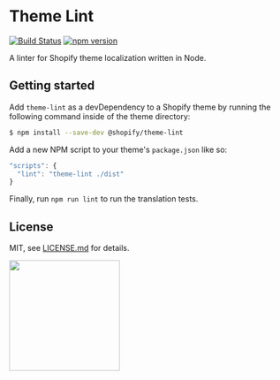 # Theme Lint

[![Build Status](https://travis-ci.com/Shopify/theme-lint.svg?branch=master)](https://travis-ci.com/Shopify/theme-lint) [![npm version](https://badge.fury.io/js/%40shopify%2Ftheme-lint.svg)](https://badge.fury.io/js/%40shopify%2Ftheme-lint)

A linter for Shopify theme localization written in Node.

## Getting started

Add `theme-lint` as a devDependency to a Shopify theme by running the following command inside of the theme directory:

```bash
$ npm install --save-dev @shopify/theme-lint
```

Add a new NPM script to your theme's `package.json` like so:

```js
"scripts": {
  "lint": "theme-lint ./dist"
}
```

Finally, run `npm run lint` to run the translation tests.

## License

MIT, see [LICENSE.md](http://github.com/Shopify/theme-lint/blob/master/LICENSE.md) for details.

<img src="https://cdn.shopify.com/shopify-marketing_assets/builds/19.0.0/shopify-full-color-black.svg" width="200" />
